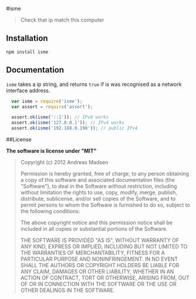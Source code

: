 #isme

> Check that ip match this computer

## Installation

```sheel
npm install isme
```

## Documentation

`isme` takes a ip string, and returns `true` if is was recognised as a network
interface address.

```JavaScript
  var isme = require('isme');
  var assert = require('assert');

  assert.ok(isme('::1')); // IPv6 works
  assert.ok(isme('127.0.0.1')); // IPv4 works
  assert.ok(isme('192.168.0.198')); // public IPv4
```

##License

**The software is license under "MIT"**

> Copyright (c) 2012 Andreas Madsen
>
> Permission is hereby granted, free of charge, to any person obtaining a copy
> of this software and associated documentation files (the "Software"), to deal
> in the Software without restriction, including without limitation the rights
> to use, copy, modify, merge, publish, distribute, sublicense, and/or sell
> copies of the Software, and to permit persons to whom the Software is
> furnished to do so, subject to the following conditions:
>
> The above copyright notice and this permission notice shall be included in
> all copies or substantial portions of the Software.
>
> THE SOFTWARE IS PROVIDED "AS IS", WITHOUT WARRANTY OF ANY KIND, EXPRESS OR
> IMPLIED, INCLUDING BUT NOT LIMITED TO THE WARRANTIES OF MERCHANTABILITY,
> FITNESS FOR A PARTICULAR PURPOSE AND NONINFRINGEMENT. IN NO EVENT SHALL THE
> AUTHORS OR COPYRIGHT HOLDERS BE LIABLE FOR ANY CLAIM, DAMAGES OR OTHER
> LIABILITY, WHETHER IN AN ACTION OF CONTRACT, TORT OR OTHERWISE, ARISING FROM,
> OUT OF OR IN CONNECTION WITH THE SOFTWARE OR THE USE OR OTHER DEALINGS IN
> THE SOFTWARE.
